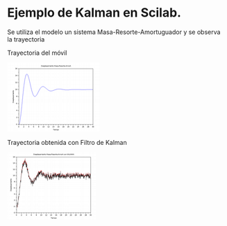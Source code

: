 # Ejemplo de Kalman en Scilab. 

Se utiliza el modelo un sistema Masa-Resorte-Amortuguador y se observa la trayectoria 

Trayectoria del móvil

![FIUBA](Imgs/Trayec.png)


Trayectoria obtenida con Filtro de Kalman

![FIUBA](Imgs/Trayec_Kalman.png)
